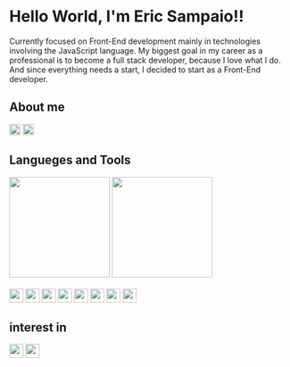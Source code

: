 <h1>Hello World, I'm Eric Sampaio!!</h1>

<p>
    Currently focused on Front-End development mainly in technologies involving the JavaScript language. My biggest goal
    in my career as a professional is to become a full stack developer, because I love what I do. And since everything
    needs a start, I decided to start as a Front-End developer.
</p>

<h2>About me</h2>

<div style="display: inline_block">
    <img height="20"
        src="https://img.shields.io/badge/-Github-000?style=flat-square&logo=Github&logoColor=white&link=https://github.com/EricSampaio-Js)]           (https://github.com/EricSampaio-Js">
    <img height="20"
        src="https://img.shields.io/badge/-LinkedIn-blue?style=flat-square&logo=Linkedin&logoColor=white&link=https://www.linkedin.com/in/eric-sampaio-   66846a136/)](https://www.linkedin.com/in/eric-sampaio-66846a136">
</div>

<h2>Langueges and Tools</h2>

<div align="left">
    <img height="180em"
        src="https://github-readme-stats.vercel.app/api?username=EricSampaio-Js&show_icons=true&theme=dracula&include_all_commits=true&count_private=true" />
    <img height="180em"
        src="https://github-readme-stats.vercel.app/api/top-langs/?username=rafaballerini&layout=compact&langs_count=7&theme=dracula" />
</div>

<div style="display: inline_block"><br>
    <img height="25" src="https://img.shields.io/badge/HTML5-E34F26?style=for-the-badge&logo=html5&logoColor=white">
    <img height="25" src="https://img.shields.io/badge/CSS3-1572B6?style=for-the-badge&logo=css3&logoColor=white">
    <img height="25"
        src="https://img.shields.io/badge/JavaScript-F7DF1E?style=for-the-badge&logo=javascript&logoColor=black">
    <img height="25"
        src="https://img.shields.io/badge/styled--components-DB7093?style=for-the-badge&logo=styled-components&logoColor=white">
    <img height="25" src="https://img.shields.io/badge/Sass-CC6699?style=for-the-badge&logo=sass&logoColor=white">
    <img height="25" src="https://img.shields.io/badge/React-20232A?style=for-the-badge&logo=react&logoColor=61DAFB">
    <img height="25" src="https://img.shields.io/badge/Node.js-43853D?style=for-the-badge&logo=node.js&logoColor=white">
    <img height="25" src="https://img.shields.io/badge/MongoDB-4EA94B?style=for-the-badge&logo=mongodb&logoColor=white">
</div>

<div>
    
<div style="display: inline_block">
    <h2>interest in</h2>
    <img height="25"
        src="https://img.shields.io/badge/TypeScript-007ACC?style=for-the-badge&logo=typescript&logoColor=white">
    <img height="25"
        src="https://img.shields.io/badge/next.js-000000?style=for-the-badge&logo=nextdotjs&logoColor=white" />
</div>

